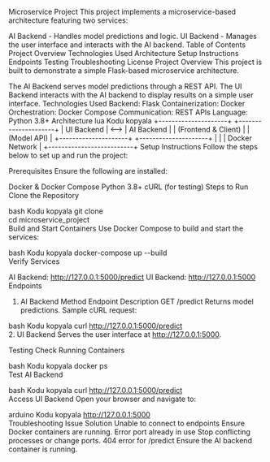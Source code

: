 Microservice Project
This project implements a microservice-based architecture featuring two services:

AI Backend - Handles model predictions and logic.
UI Backend - Manages the user interface and interacts with the AI backend.
Table of Contents
Project Overview
Technologies Used
Architecture
Setup Instructions
Endpoints
Testing
Troubleshooting
License
Project Overview
This project is built to demonstrate a simple Flask-based microservice architecture.

The AI Backend serves model predictions through a REST API.
The UI Backend interacts with the AI backend to display results on a simple user interface.
Technologies Used
Backend: Flask
Containerization: Docker
Orchestration: Docker Compose
Communication: REST APIs
Language: Python 3.8+
Architecture
lua
Kodu kopyala
+---------------------+       +---------------------+
|    UI Backend       | <-->  |     AI Backend      |
| (Frontend & Client) |       |   (Model API)       |
+---------------------+       +---------------------+
          |                          |
          |      Docker Network      |
          +--------------------------+
Setup Instructions
Follow the steps below to set up and run the project:

Prerequisites
Ensure the following are installed:

Docker & Docker Compose
Python 3.8+
cURL (for testing)
Steps to Run
Clone the Repository

bash
Kodu kopyala
git clone <repo-link>  
cd microservice_project  
Build and Start Containers
Use Docker Compose to build and start the services:

bash
Kodu kopyala
docker-compose up --build  
Verify Services

AI Backend: http://127.0.0.1:5000/predict
UI Backend: http://127.0.0.1:5000
Endpoints
1. AI Backend
Method	Endpoint	Description
GET	/predict	Returns model predictions.
Sample cURL request:

bash
Kodu kopyala
curl http://127.0.0.1:5000/predict  
2. UI Backend
Serves the user interface at http://127.0.0.1:5000.

Testing
Check Running Containers

bash
Kodu kopyala
docker ps  
Test AI Backend

bash
Kodu kopyala
curl http://127.0.0.1:5000/predict  
Access UI Backend
Open your browser and navigate to:

arduino
Kodu kopyala
http://127.0.0.1:5000  
Troubleshooting
Issue	Solution
Unable to connect to endpoints	Ensure Docker containers are running.
Error port already in use	Stop conflicting processes or change ports.
404 error for /predict	Ensure the AI backend container is running.
